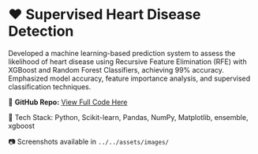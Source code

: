 # ❤️ Supervised Heart Disease Detection

Developed a machine learning-based prediction system to assess the likelihood of heart disease using Recursive Feature Elimination (RFE) with XGBoost and Random Forest Classifiers, achieving 99% accuracy. Emphasized model accuracy, feature importance analysis, and supervised classification techniques.

🔗 **GitHub Repo:** [View Full Code Here](https://github.com/jeetmajumder/supervised-heart-disease-detection)

📌 Tech Stack: Python, Scikit-learn, Pandas, NumPy, Matplotlib, ensemble, xgboost

📷 Screenshots available in `../../assets/images/`
